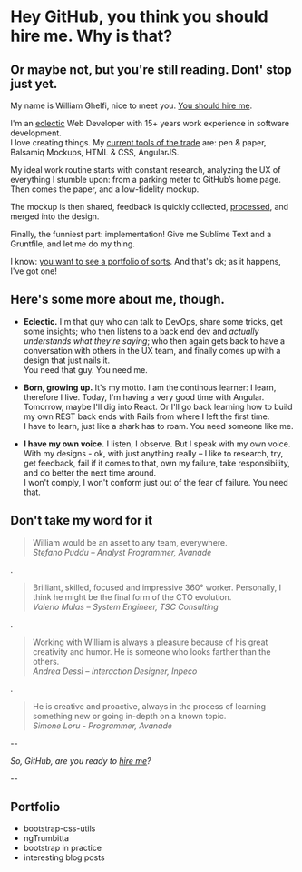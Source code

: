# Hey GitHub, you think you should hire me. Why is that?
## Or maybe not, but you're still reading. Dont' stop just yet.

My name is William Ghelfi, nice to meet you. [You should hire me](mailto:william@williamghelfi.com).

I'm an [eclectic](#why-eclectic) Web Developer with 15+ years work experience in software development.  
I love creating things. My [current tools of the trade](#why-learner) are: pen & paper, Balsamiq Mockups, HTML & CSS, AngularJS.

My ideal work routine starts with constant research, analyzing the UX of everything I stumble upon: from a parking meter to GitHub’s home page.  
Then comes the paper, and a low-fidelity mockup.

The mockup is then shared, feedback is quickly collected, [processed](#why-strong-voice), and merged into the design.

Finally, the funniest part: implementation!
Give me Sublime Text and a Gruntfile, and let me do my thing.

I know: [you want to see a portfolio of sorts](#portfolio). And that's ok; as it happens, I've got one!

## Here's some more about me, though.

* **Eclectic.** I'm that guy who can talk to DevOps, share some tricks, get some insights; who then listens to a back end dev and *actually understands what they're saying*; who then again gets back to have a conversation with others in the UX team, and finally comes up with a design that just nails it.  
You need that guy. You need me.

* **Born, growing up.** It's my motto. I am the continous learner: I learn, therefore I live. Today, I'm having a very good time with Angular. Tomorrow, maybe I'll dig into React. Or I'll go back learning how to build my own REST back ends with Rails from where I left the first time.  
I have to learn, just like a shark has to roam. You need someone like me.

* **I have my own voice.** I listen, I observe. But I speak with my own voice. With my designs - ok, with just anything really – I like to research, try, get feedback, fail if it comes to that, own my failure, take responsibility, and do better the next time around.  
I won't comply, I won't conform just out of the fear of failure. You need that.

## Don't take my word for it

>William would be an asset to any team, everywhere.  
>*Stefano Puddu – Analyst Programmer, Avanade*

.

>Brilliant, skilled, focused and impressive 360° worker. Personally, I think he might be the final form of the CTO evolution.  
>*Valerio Mulas – System Engineer, TSC Consulting*

.

>Working with William is always a pleasure because of his great creativity and humor. He is someone who looks farther than the others.  
>*Andrea Dessì – Interaction Designer, Inpeco*

.

>He is creative and proactive, always in the process of learning something new or going in-depth on a known topic.  
>*Simone Loru - Programmer, Avanade*

--

*So, GitHub, are you ready to [hire me](mailto:william@williamghelfi.com)?*

--

## Portfolio

  * bootstrap-css-utils
  * ngTrumbitta
  * bootstrap in practice
  * interesting blog posts





